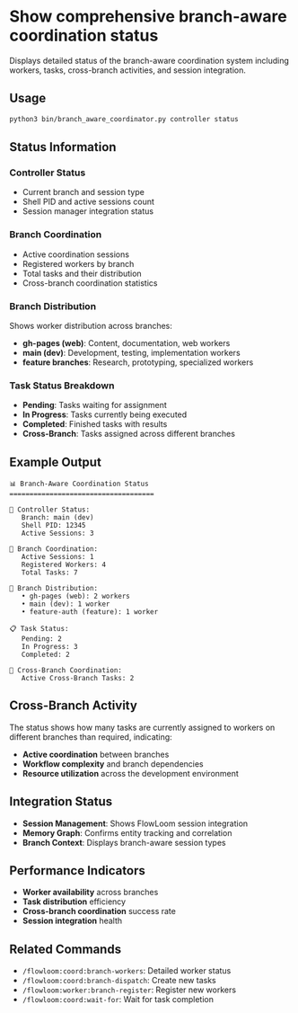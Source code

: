 # Show comprehensive branch-aware coordination status

Displays detailed status of the branch-aware coordination system including workers, tasks, cross-branch activities, and session integration.

## Usage

```bash
python3 bin/branch_aware_coordinator.py controller status
```

## Status Information

### Controller Status
- Current branch and session type
- Shell PID and active sessions count
- Session manager integration status

### Branch Coordination
- Active coordination sessions
- Registered workers by branch
- Total tasks and their distribution
- Cross-branch coordination statistics

### Branch Distribution
Shows worker distribution across branches:
- **gh-pages (web)**: Content, documentation, web workers
- **main (dev)**: Development, testing, implementation workers  
- **feature branches**: Research, prototyping, specialized workers

### Task Status Breakdown
- **Pending**: Tasks waiting for assignment
- **In Progress**: Tasks currently being executed
- **Completed**: Finished tasks with results
- **Cross-Branch**: Tasks assigned across different branches

## Example Output

```
📊 Branch-Aware Coordination Status
====================================

🎯 Controller Status:
   Branch: main (dev)
   Shell PID: 12345
   Active Sessions: 3

🌳 Branch Coordination:
   Active Sessions: 1
   Registered Workers: 4
   Total Tasks: 7

🌲 Branch Distribution:
   • gh-pages (web): 2 workers
   • main (dev): 1 worker
   • feature-auth (feature): 1 worker

📋 Task Status:
   Pending: 2
   In Progress: 3
   Completed: 2

🌉 Cross-Branch Coordination:
   Active Cross-Branch Tasks: 2
```

## Cross-Branch Activity

The status shows how many tasks are currently assigned to workers on different branches than required, indicating:
- **Active coordination** between branches
- **Workflow complexity** and branch dependencies
- **Resource utilization** across the development environment

## Integration Status

- **Session Management**: Shows FlowLoom session integration
- **Memory Graph**: Confirms entity tracking and correlation
- **Branch Context**: Displays branch-aware session types

## Performance Indicators

- **Worker availability** across branches
- **Task distribution** efficiency
- **Cross-branch coordination** success rate
- **Session integration** health

## Related Commands

- `/flowloom:coord:branch-workers`: Detailed worker status
- `/flowloom:coord:branch-dispatch`: Create new tasks
- `/flowloom:worker:branch-register`: Register new workers
- `/flowloom:coord:wait-for`: Wait for task completion